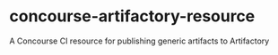 # concourse-artifactory-resource

A Concourse CI resource for publishing generic artifacts to Artifactory

